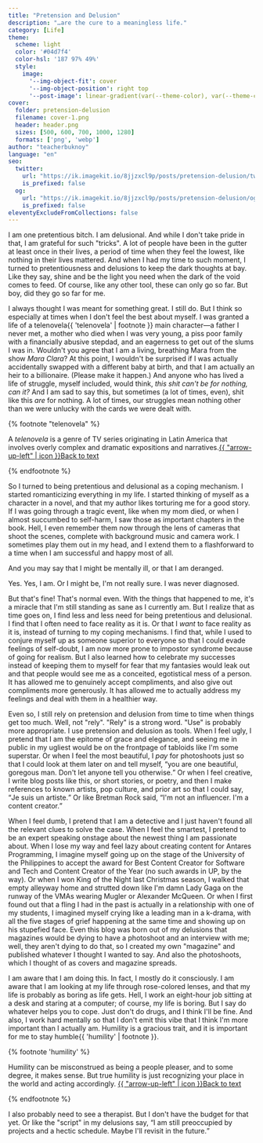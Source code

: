 ```yaml
---
title: "Pretension and Delusion"
description: "…are the cure to a meaningless life."
category: [Life]
theme:
  scheme: light
  color: '#04d7f4'
  color-hsl: '187 97% 49%'
  style:
    image:
      '--img-object-fit': cover
      '--img-object-position': right top
      '--post-image': linear-gradient(var(--theme-color), var(--theme-color))
cover:
  folder: pretension-delusion
  filename: cover-1.png
  header: header.png
  sizes: [500, 600, 700, 1000, 1280]
  formats: ['png', 'webp']
author: "teacherbuknoy"
language: "en"
seo:
  twitter:
    url: "https://ik.imagekit.io/8jjzxcl9p/posts/pretension-delusion/twitter.png"
    is_prefixed: false
  og:
    url: "https://ik.imagekit.io/8jjzxcl9p/posts/pretension-delusion/og.png"
    is_prefixed: false
eleventyExcludeFromCollections: false
---
```

I am one pretentious bitch. I am delusional. And while I don't take pride in that, I am grateful for such "tricks". A lot of people have been in the gutter at least once in their lives, a period of time when they feel the lowest, like nothing in their lives mattered. And when I had my time to such moment, I turned to pretentiousness and delusions to keep the dark thoughts at bay. Like they say, shine and be the light you need when the dark of the void comes to feed. Of course, like any other tool, these can only go so far. But boy, did they go so far for me.

I always thought I was meant for something great. I still do. But I think so especially at times when I don't feel the best about myself. I was granted a life of a telenovela{{ 'telenovela' | footnote }} main character—a father I never met, a mother who died when I was very young, a piss poor family with a financially abusive stepdad, and an eagerness to get out of the slums I was in. Wouldn't you agree that I am a living, breathing Mara from the show <i>Mara Clara</i>? At this point, I wouldn't be surprised if I was actually accidentally swapped with a different baby at birth, and that I am actually an heir to a billionaire. (Please make it happen.) And anyone who has lived a life of struggle, myself included, would think, <i>this shit can't be for nothing, can it?</i> And I am sad to say this, but sometimes (a lot of times, even), shit like this *are* for nothing. A lot of times, our struggles mean nothing other than we were unlucky with the cards we were dealt with.

{% footnote "telenovela" %}
<p>A <dfn>telenovela</dfn> is a genre of TV series originating in Latin America that involves overly complex and dramatic expositions and narratives.<a href="#ref-telenovela">{{ "arrow-up-left" | icon }}<span class="sr-only">Back to text</span></a></p>
{% endfootnote %}

So I turned to being pretentious and delusional as a coping mechanism. I started romanticizing everything in my life. I started thinking of myself as a character in a novel, and that my author likes torturing me for a good story. If I was going through a tragic event, like when my mom died, or when I almost succumbed to self-harm, I saw those as important chapters in the book. Hell, I even remember them now through the lens of cameras that shoot the scenes, complete with background music and camera work. I sometimes play them out in my head, and I extend them to a flashforward to a time when I am successful and happy most of all.

And you may say that I might be mentally ill, or that I am deranged.

Yes. Yes, I am. Or I might be, I'm not really sure. I was never diagnosed.

But that's fine! That's normal even. With the things that happened to me, it's a miracle that I'm still standing as sane as I currently am. But I realize that as time goes on, I find less and less need for being pretentious and delusional. I find that I often need to face reality as it is. Or that I *want* to face reality as it is, instead of turning to my coping mechanisms. I find that, while I used to conjure myself up as someone superior to everyone so that I could evade feelings of self-doubt, I am now more prone to impostor syndrome because of going for realism. But I also learned how to celebrate my successes instead of keeping them to myself for fear that my fantasies would leak out and that people would see me as a conceited, egotistical mess of a person. It has allowed me to genuinely accept compliments, and also give out compliments more generously. It has allowed me to actually address my feelings and deal with them in a healthier way.

Even so, I still rely on pretension and delusion from time to time when things get too much. Well, not "rely". "Rely" is a strong word. "Use" is probably more appropriate. I use pretension and delusion as tools. When I feel ugly, I pretend that I am the epitome of grace and elegance, and seeing me in public in my ugliest would be on the frontpage of tabloids like I'm some superstar. Or when I feel the most beautiful, I *pay* for photoshoots just so that I could look at them later on and tell myself, <q>you are one beautiful, goregous man. Don't let anyone tell you otherwise.</q> Or when I feel creative, I write blog posts like this, or short stories, or poetry, and then I make references to known artists, pop culture, and prior art so that I could say, <q lang="fr-FR">Je suis un artiste.</q> Or like Bretman Rock said, <q>I'm not an influencer. I'm a content creator.</q>

When I feel dumb, I pretend that I am a detective and I just haven't found all the relevant clues to solve the case. When I feel the smartest, I pretend to be an expert speaking onstage about the newest thing I am passionate about. When I lose my way and feel lazy about creating content for Antares Programming, I imagine myself going up on the stage of the University of the Philippines to accept the award for Best Content Creator for Software and Tech and Content Creator of the Year (no such awards in UP, by the way). Or when I won King of the Night last Christmas season, I walked that empty alleyway home and strutted down like I'm damn Lady Gaga on the runway of the VMAs wearing Mugler or Alexander McQueen. Or when I first found out that a fling I had in the past is actually in a relationship with one of my students, I imagined myself crying like a leading man in a k-drama, with all the five stages of grief happening at the same time and showing up on his stupefied face. Even this blog was born out of my delusions that magazines would be dying to have a photoshoot and an interview with me; well, they aren't dying to do that, so I created my own "magazine" and published whatever I thought I wanted to say. And also the photoshoots, which I thought of as covers and magazine spreads.

I am aware that I am doing this. In fact, I mostly do it consciously. I am aware that I am looking at my life through rose-colored lenses, and that my life is probably as boring as life gets. Hell, I work an eight-hour job sitting at a desk and staring at a computer; of course, my life is boring. But I say do whatever helps you to cope. Just don't do drugs, and I think I'll be fine. And also, I work hard mentally so that I don't emit this vibe that I think I'm more important than I actually am. Humility is a gracious trait, and it is important for me to stay humble{{ 'humility' | footnote }}.

{% footnote 'humility' %}
<p>Humility can be misconstrued as being a people pleaser, and to some degree, it makes sense. But true humility is just recognizing your place in the world and acting accordingly. <a href="#ref-humility">{{ "arrow-up-left" | icon }}<span class="sr-only">Back to text</span></a></p>
{% endfootnote %}

I also probably need to see a therapist. But I don't have the budget for that yet. Or like the "script" in my delusions say, <q>I am still preoccupied by projects and a hectic schedule. Maybe I'll revisit in the future.</q>